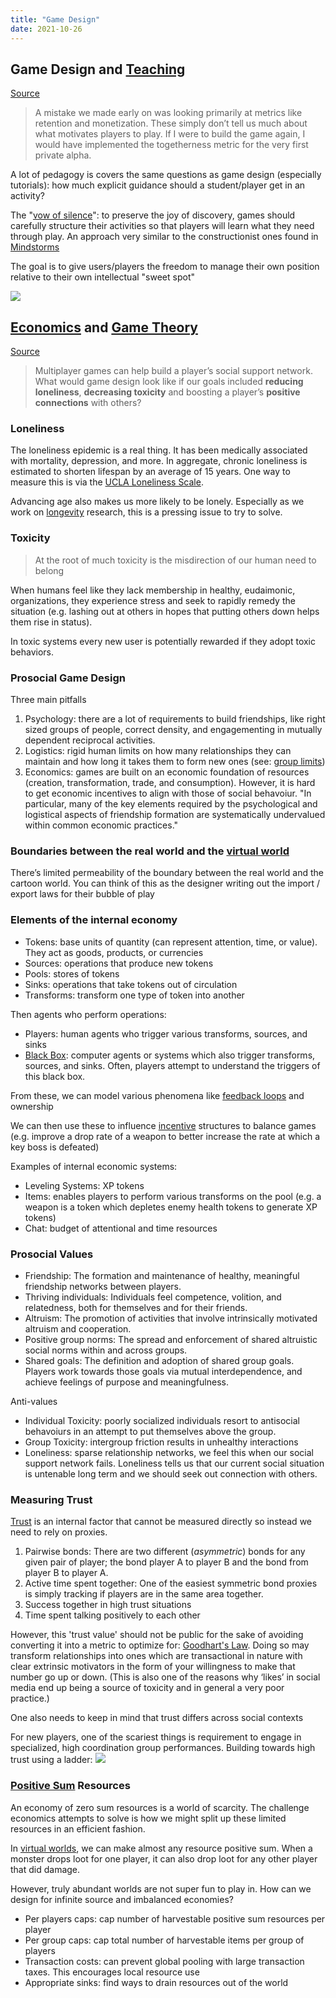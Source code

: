 ```yaml
---
title: "Game Design"
date: 2021-10-26
---
```


## Game Design and [Teaching](thoughts/teaching.md)
[Source](https://klr.tumblr.com/post/159583871898/game-designers-vs-education-researchers-on)

> A mistake we made early on was looking primarily at metrics like retention and monetization. These simply don’t tell us much about what motivates players to play. If I were to build the game again, I would have implemented the togetherness metric for the very first private alpha.

A lot of pedagogy is covers the same questions as game design (especially tutorials): how much explicit guidance should a student/player get in an activity?

The "[vow of silence](https://www.youtube.com/watch?v=xrDZ--AuiL8)": to preserve the joy of discovery, games should carefully structure their activities so that players will learn what they need through play. An approach very similar to the constructionist ones found in [Mindstorms](thoughts/books/mindstorms.md)

The goal is to give users/players the freedom to manage their own position relative to their own intellectual "sweet spot"

![](/thoughts/images/flow.png)

## [Economics](thoughts/economics.md) and [Game Theory](thoughts/game-theory.md)
[Source](https://lostgarden.home.blog/2020/01/11/prosocial-economics-for-game-design-%EF%BB%BF/)

> Multiplayer games can help build a player’s social support network. What would game design look like if our goals included **reducing loneliness**, **decreasing toxicity** and boosting a player’s **positive connections** with others?

### Loneliness
The loneliness epidemic is a real thing. It has been medically associated with mortality, depression, and more. In aggregate, chronic loneliness is estimated to shorten lifespan by an average of 15 years. One way to measure this is via the [UCLA Loneliness Scale](https://en.wikipedia.org/wiki/UCLA_Loneliness_Scale).

Advancing age also makes us more likely to be lonely. Especially as we work on [longevity](thoughts/longevity.md) research, this is a pressing issue to try to solve.

### Toxicity
> At the root of much toxicity is the misdirection of our human need to belong

When humans feel like they lack membership in healthy, eudaimonic, organizations, they experience stress and seek to rapidly remedy the situation (e.g. lashing out at others in hopes that putting others down helps them rise in status).

In toxic systems every new user is potentially rewarded if they adopt toxic behaviors.

### Prosocial Game Design
Three main pitfalls
1. Psychology: there are a lot of requirements to build friendships, like right sized groups of people, correct density, and engagementing in mutually dependent reciprocal activities.
2. Logistics: rigid human limits on how many relationships they can maintain and how long it takes them to form new ones (see: [group limits](thoughts/group-limits.md))
3. Economics: games are built on an economic foundation of resources (creation, transformation, trade, and consumption). However, it is hard to get economic incentives to align with those of social behavoiur. "In particular, many of the key elements required by the psychological and logistical aspects of friendship formation are systematically undervalued within common economic practices."

### Boundaries between the real world and the [virtual world](thoughts/virtual-worlds.md)
There’s limited permeability of the boundary between the real world and the cartoon world. You can think of this as the designer writing out the import / export laws for their bubble of play

### Elements of the internal economy
- Tokens: base units of quantity (can represent attention, time, or value). They act as goods, products, or currencies
- Sources: operations that produce new tokens
- Pools: stores of tokens
- Sinks: operations that take tokens out of circulation
- Transforms: transform one type of token into another

Then agents who perform operations:
- Players: human agents who trigger various transforms, sources, and sinks
- [Black Box](thoughts/black-box.md): computer agents or systems which also trigger transforms, sources, and sinks. Often, players attempt to understand the triggers of this black box.

From these, we can model various phenomena like [feedback loops](thoughts/feedback-loops.md) and ownership

We can then use these to influence [incentive](thoughts/incentives.md) structures to balance games (e.g. improve a drop rate of a weapon to better increase the rate at which a key boss is defeated)

Examples of internal economic systems:
- Leveling Systems: XP tokens
- Items: enables players to perform various transforms on the pool (e.g. a weapon is a token which depletes enemy health tokens to generate XP tokens)
- Chat: budget of attentional and time resources

### Prosocial Values
- Friendship: The formation and maintenance of healthy, meaningful friendship networks between players. 
- Thriving individuals: Individuals feel competence, volition, and relatedness, both for themselves and for their friends. 
- Altruism: The promotion of activities that involve intrinsically motivated altruism and cooperation. 
- Positive group norms: The spread and enforcement of shared altruistic social norms within and across groups.
- Shared goals: The definition and adoption of shared group goals. Players work towards those goals via mutual interdependence, and achieve feelings of purpose and meaningfulness. 

Anti-values
- Individual Toxicity: poorly socialized individuals resort to antisocial behavoiurs in an attempt to put themselves above the group.
- Group Toxicity: intergroup friction results in unhealthy interactions
- Loneliness: sparse relationship networks, we feel this when our social support network fails. Loneliness tells us that our current social situation is untenable long term and we should seek out connection with others.

### Measuring Trust
[Trust](thoughts/trust.md) is an internal factor that cannot be measured directly so instead we need to rely on proxies.
1. Pairwise bonds: There are two different (_asymmetric_) bonds for any given pair of player; the bond player A to player B and the bond from player B to player A.
2. Active time spent together: One of the easiest symmetric bond proxies is simply tracking if players are in the same area together. 
3. Success together in high trust situations
4. Time spent talking positively to each other

However, this 'trust value' should not be public for the sake of avoiding converting it into a metric to optimize for: [Goodhart's Law](thoughts/labels-and-quantization.md). Doing so may transform relationships into ones which are transactional in nature with clear extrinsic motivators in the form of your willingness to make that number go up or down. (This is also one of the reasons why ‘likes’ in social media end up being a source of toxicity and in general a very poor practice.)

One also needs to keep in mind that trust differs across social contexts

For new players, one of the scariest things is requirement to engage in specialized, high coordination group performances. Building towards high trust using a ladder:
![](/thoughts/images/trust-ladder.png)

### [Positive Sum](thoughts/positive-sum.md) Resources
An economy of zero sum resources is a world of scarcity. The challenge economics attempts to solve is how we might split up these limited resources in an efficient fashion.

In [virtual worlds](thoughts/virtual-worlds.md), we can make almost any resource positive sum. When a monster drops loot for one player, it can also drop loot for any other player that did damage.

However, truly abundant worlds are not super fun to play in. How can we design for infinite source and imbalanced economies?
- Per players caps: cap number of harvestable positive sum resources per player
- Per group caps: cap total number of harvestable items per group of players
- Transaction costs: can prevent global pooling with large transaction taxes. This encourages local resource use
- Appropriate sinks: find ways to drain resources out of the world

